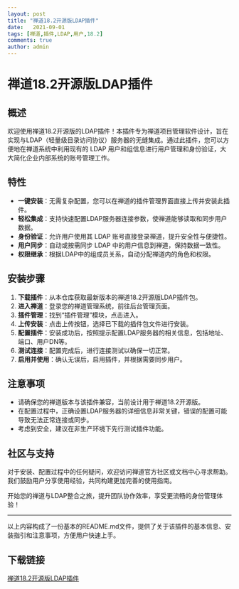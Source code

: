 ```yaml
---
layout: post
title: "禅道18.2开源版LDAP插件"
date:   2021-09-01
tags: [禅道,插件,LDAP,用户,18.2]
comments: true
author: admin
---
```

# 禅道18.2开源版LDAP插件

## 概述

欢迎使用禅道18.2开源版的LDAP插件！本插件专为禅道项目管理软件设计，旨在实现与LDAP（轻量级目录访问协议）服务器的无缝集成。通过此插件，您可以方便地在禅道系统中利用现有的 LDAP 用户和组信息进行用户管理和身份验证，大大简化企业内部系统的账号管理工作。

## 特性

- **一键安装**：无需复杂配置，您可以在禅道的插件管理界面直接上传并安装此插件。
- **轻松集成**：支持快速配置LDAP服务器连接参数，使禅道能够读取和同步用户数据。
- **身份验证**：允许用户使用其 LDAP 账号直接登录禅道，提升安全性与便捷性。
- **用户同步**：自动或按需同步 LDAP 中的用户信息到禅道，保持数据一致性。
- **权限继承**：根据LDAP中的组成员关系，自动分配禅道内的角色和权限。

## 安装步骤

1. **下载插件**：从本仓库获取最新版本的禅道18.2开源版LDAP插件包。
2. **进入禅道**：登录您的禅道管理系统，前往后台管理页面。
3. **插件管理**：找到“插件管理”模块，点击进入。
4. **上传安装**：点击上传按钮，选择已下载的插件包文件进行安装。
5. **配置插件**：安装成功后，按照提示配置LDAP服务器的相关信息，包括地址、端口、用户DN等。
6. **测试连接**：配置完成后，进行连接测试以确保一切正常。
7. **启用并使用**：确认无误后，启用插件，并根据需要同步用户。

## 注意事项

- 请确保您的禅道版本与该插件兼容，当前设计用于禅道18.2开源版。
- 在配置过程中，正确设置LDAP服务器的详细信息非常关键，错误的配置可能导致无法正常连接或同步。
- 考虑到安全，建议在非生产环境下先行测试插件功能。

## 社区与支持

对于安装、配置过程中的任何疑问，欢迎访问禅道官方社区或文档中心寻求帮助。我们鼓励用户分享使用经验，共同构建更加完善的使用指南。

开始您的禅道与LDAP整合之旅，提升团队协作效率，享受更流畅的身份管理体验！

---

以上内容构成了一份基本的README.md文件，提供了关于该插件的基本信息、安装指引和注意事项，方便用户快速上手。

## 下载链接

[禅道18.2开源版LDAP插件](https://pan.quark.cn/s/b65f4b96da47)